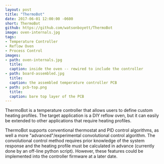 ```yaml
---
layout: post
title: "ThermoBot"
date: 2017-06-01 12:00:00 -0600
short: ThermoBot
github: https://github.com/watsonboyett/ThermoBot
image: oven-internals.jpg
tags:
- Temperature Controller
- Reflow Oven
- Process Control
images:
- path: oven-internals.jpg
  title: 
  caption: inside the oven -- rewired to include the controller 
- path: board-assembled.jpg
  title: 
  caption: the assembled temperature controller PCB
- path: pcb-top.png
  title: 
  caption: bare top layer of the PCB
---
```


ThermoBot is a temperature controller that allows users to define custom heating profiles. The target application is a DIY reflow oven, but it can easily be extended to other applications that require heating profiles.

ThermoBot supports conventional thermostat and PID control algorithms, as well a more "advanced"/experimental convolutional control algorithm. The convolutional control method requires prior knowledge of the system response and the heating profile must be calculated in advance (currently done by an off-line python script). However, these features could be implemented into the controller firmware at a later date.
